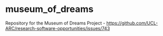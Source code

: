 # museum_of_dreams
Repository for the Museum of Dreams Project - https://github.com/UCL-ARC/research-software-opportunities/issues/743
